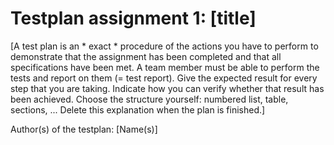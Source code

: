 # Testplan assignment 1: [title]

[A test plan is an * exact * procedure of the actions you have to perform to demonstrate that the assignment has been completed and that all specifications have been met. A team member must be able to perform the tests and report on them (= test report). Give the expected result for every step that you are taking. Indicate how you can verify whether that result has been achieved. Choose the structure yourself: numbered list, table, sections, ... 
Delete this explanation when the plan is finished.]

Author(s) of the testplan: [Name(s)]


